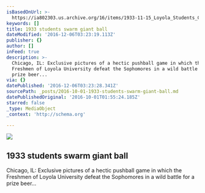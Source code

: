 ```yaml
---
isBasedOnUrl: >-
  https://ia802303.us.archive.org/16/items/1933-11-15_Loyola_Students_Compete_For_Keg/1933-11-15_Loyola_Students_Compete_For_Keg_512kb.mp4
keywords: []
title: 1933 students swarm giant ball
dateModified: '2016-12-06T03:23:19.113Z'
publisher: {}
author: []
inFeed: true
description: >-
  Chicago, IL: Exclusive pictures of a hectic pushball game in which the
  Freshmen of Loyola University defeat the Sophomores in a wild battle for a
  prize beer...
via: {}
datePublished: '2016-12-06T03:23:28.341Z'
sourcePath: _posts/2016-10-01-1933-students-swarm-giant-ball.md
datePublishedOriginal: '2016-10-01T01:55:24.185Z'
starred: false
_type: MediaObject
_context: 'http://schema.org'

---
```

<article style=""><img src="https://imgflo.herokuapp.com/graph/2b2431f8e7ba7b0/45f0e1b260a566d2e7ada150664fe5af/noop.jpg?input=https%3A%2F%2Farchive.org%2Fdownload%2F1933-11-15_Loyola_Students_Compete_For_Keg%2F1933-11-15_Loyola_Students_Compete_For_Keg.thumbs%2F1933-11-15_Loyola_Students_Compete_For_Keg_000005.jpg" /><h1>1933 students swarm giant ball</h1><p>Chicago, IL: Exclusive pictures of a hectic pushball game in which the Freshmen of Loyola University defeat the Sophomores in a wild battle for a prize beer...</p></article>